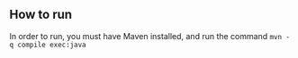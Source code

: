 ## How to run

In order to run, you must have Maven installed, and run the command `mvn -q compile exec:java`